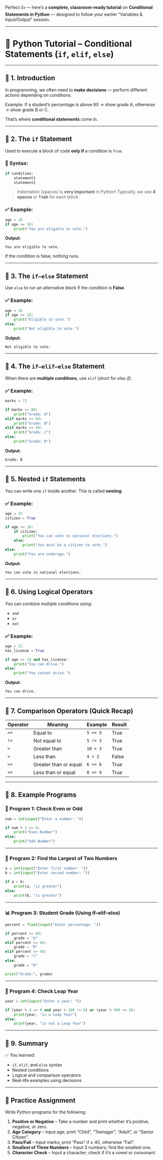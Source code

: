 Perfect 👍 — here’s a **complete, classroom-ready tutorial** on **Conditional Statements in Python** — designed to follow your earlier “Variables & Input/Output” session.

---

# 🐍 **Python Tutorial – Conditional Statements (`if`, `elif`, `else`)**

---

## 🔹 1. Introduction

In programming, we often need to **make decisions** — perform different actions depending on conditions.

Example:
If a student’s percentage is above 80 → show grade A,
otherwise → show grade B or C.

That’s where **conditional statements** come in.

---

## 🔹 2. The `if` Statement

Used to execute a block of code **only if** a condition is `True`.

### 🧩 Syntax:

```python
if condition:
    statement1
    statement2
```

> Indentation (spaces) is **very important** in Python!
> Typically, we use **4 spaces** or **1 tab** for each block.

### ✅ Example:

```python
age = 18
if age >= 18:
    print("You are eligible to vote.")
```

**Output:**

```
You are eligible to vote.
```

If the condition is false, nothing runs.

---

## 🔹 3. The `if–else` Statement

Use `else` to run an alternative block if the condition is **False**.

### ✅ Example:

```python
age = 16
if age >= 18:
    print("Eligible to vote.")
else:
    print("Not eligible to vote.")
```

**Output:**

```
Not eligible to vote.
```

---

## 🔹 4. The `if–elif–else` Statement

When there are **multiple conditions**, use `elif` (short for *else if*).

### ✅ Example:

```python
marks = 72

if marks >= 80:
    print("Grade: A")
elif marks >= 60:
    print("Grade: B")
elif marks >= 40:
    print("Grade: C")
else:
    print("Grade: D")
```

**Output:**

```
Grade: B
```

---

## 🔹 5. Nested `if` Statements

You can write one `if` inside another. This is called **nesting**.

### ✅ Example:

```python
age = 25
citizen = True

if age >= 18:
    if citizen:
        print("You can vote in national elections.")
    else:
        print("You must be a citizen to vote.")
else:
    print("You are underage.")
```

**Output:**

```
You can vote in national elections.
```

---

## 🔹 6. Using Logical Operators

You can combine multiple conditions using:

* `and`
* `or`
* `not`

### ✅ Example:

```python
age = 22
has_license = True

if age >= 18 and has_license:
    print("You can drive.")
else:
    print("You cannot drive.")
```

**Output:**

```
You can drive.
```

---

## 🔹 7. Comparison Operators (Quick Recap)

| Operator | Meaning               | Example  | Result |
| -------- | --------------------- | -------- | ------ |
| `==`     | Equal to              | `5 == 5` | True   |
| `!=`     | Not equal to          | `5 != 3` | True   |
| `>`      | Greater than          | `10 > 3` | True   |
| `<`      | Less than             | `4 < 2`  | False  |
| `>=`     | Greater than or equal | `6 >= 6` | True   |
| `<=`     | Less than or equal    | `8 <= 9` | True   |

---

## 🔹 8. Example Programs

### 🧮 Program 1: Check Even or Odd

```python
num = int(input("Enter a number: "))

if num % 2 == 0:
    print("Even Number")
else:
    print("Odd Number")
```

---

### 💯 Program 2: Find the Largest of Two Numbers

```python
a = int(input("Enter first number: "))
b = int(input("Enter second number: "))

if a > b:
    print(a, "is greater")
else:
    print(b, "is greater")
```

---

### 📊 Program 3: Student Grade (Using if–elif–else)

```python
percent = float(input("Enter percentage: "))

if percent >= 80:
    grade = "A"
elif percent >= 60:
    grade = "B"
elif percent >= 40:
    grade = "C"
else:
    grade = "D"

print("Grade:", grade)
```

---

### 🧠 Program 4: Check Leap Year

```python
year = int(input("Enter a year: "))

if (year % 4 == 0 and year % 100 != 0) or (year % 400 == 0):
    print(year, "is a Leap Year")
else:
    print(year, "is not a Leap Year")
```

---

## 🔹 9. Summary

✅ You learned:

* `if`, `elif`, and `else` syntax
* Nested conditions
* Logical and comparison operators
* Real-life examples using decisions

---

## 🧩 **Practice Assignment**

Write Python programs for the following:

1. **Positive or Negative** – Take a number and print whether it’s positive, negative, or zero.
2. **Age Category** – Input age; print “Child”, “Teenager”, “Adult”, or “Senior Citizen”.
3. **Pass/Fail** – Input marks; print “Pass” if ≥ 40, otherwise “Fail”.
4. **Smallest of Three Numbers** – Input 3 numbers; find the smallest one.
5. **Character Check** – Input a character; check if it’s a vowel or consonant.

